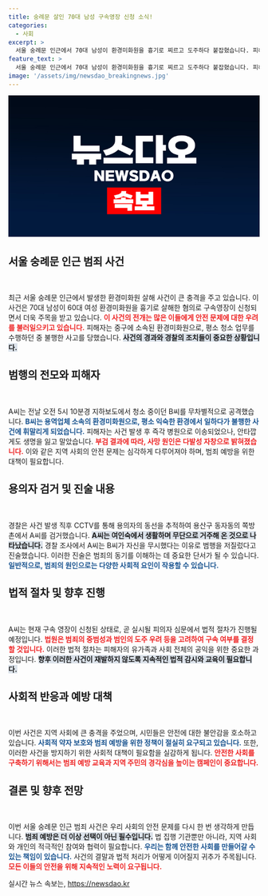```yaml
---
title: 숭례문 살인 70대 남성 구속영장 신청 소식!
categories:
  - 사회
excerpt: >
  서울 숭례문 인근에서 70대 남성이 환경미화원을 흉기로 찌르고 도주하다 붙잡혔습니다. 피해자는 중상을 입고 병원으로 이송됐으나 결국 사망, A씨는 무시당했다며 범행 동기를 밝혔습니다. 경찰이 구속영장을 신청한 이번 사건의 전말이 궁금하다면 클릭하세요!
feature_text: >
  서울 숭례문 인근에서 70대 남성이 환경미화원을 흉기로 찌르고 도주하다 붙잡혔습니다. 피해자는 중상을 입고 병원으로 이송됐으나 결국 사망, A씨는 무시당했다며 범행 동기를 밝혔습니다. 경찰이 구속영장을 신청한 이번 사건의 전말이 궁금하다면 클릭하세요!
image: '/assets/img/newsdao_breakingnews.jpg'
---
```


<p><img src="/assets/img/newsdao_breakingnews.jpg" alt="bookingtag 속보" /></p>

<h2 data-ke-size="size26">서울 숭례문 인근 범죄 사건</h2>

<p data-ke-size="size16">&nbsp;</p>

<p>최근 서울 숭례문 인근에서 발생한 환경미화원 살해 사건이 큰 충격을 주고 있습니다. 이 사건은 70대 남성이 60대 여성 환경미화원을 흉기로 살해한 혐의로 구속영장이 신청되면서 더욱 주목을 받고 있습니다. <b><span style="color: #ee2323;">이 사건의 전개는 많은 이들에게 안전 문제에 대한 우려를 불러일으키고 있습니다.</span></b> 피해자는 중구에 소속된 환경미화원으로, 평소 청소 업무를 수행하던 중 불행한 사고를 당했습니다. <b><span style="background-color: #21538527;">사건의 경과와 경찰의 조치들이 중요한 상황입니다.</span></b></p>

<h2 data-ke-size="size26">범행의 전모와 피해자</h2>

<p data-ke-size="size16">&nbsp;</p>

<p>A씨는 전날 오전 5시 10분경 지하보도에서 청소 중이던 B씨를 무차별적으로 공격했습니다. <b><span style="color: #1a5490;">B씨는 용역업체 소속의 환경미화원으로, 평소 익숙한 환경에서 일하다가 불행한 사건에 휘말리게 되었습니다.</span></b> 피해자는 사건 발생 후 즉각 병원으로 이송되었으나, 안타깝게도 생명을 잃고 말았습니다. <b><span style="color: #ee2323;">부검 결과에 따라, 사망 원인은 다발성 자창으로 밝혀졌습니다.</span></b> 이와 같은 지역 사회의 안전 문제는 심각하게 다루어져야 하며, 범죄 예방을 위한 대책이 필요합니다.</p>

<h2 data-ke-size="size26">용의자 검거 및 진술 내용</h2>

<p data-ke-size="size16">&nbsp;</p>

<p>경찰은 사건 발생 직후 CCTV를 통해 용의자의 동선을 추적하여 용산구 동자동의 쪽방촌에서 A씨를 검거했습니다. <b><span style="background-color: #21538527;">A씨는 여인숙에서 생활하며 무단으로 거주해 온 것으로 나타났습니다.</span></b> 경찰 조사에서 A씨는 B씨가 자신을 무시했다는 이유로 범행을 저질렀다고 진술했습니다. 이러한 진술은 범죄의 동기를 이해하는 데 중요한 단서가 될 수 있습니다. <b><span style="color: #1a5490;">일반적으로, 범죄의 원인으로는 다양한 사회적 요인이 작용할 수 있습니다.</span></b></p>

<h2 data-ke-size="size26">법적 절차 및 향후 진행</h2>

<p data-ke-size="size16">&nbsp;</p>

<p>A씨는 현재 구속 영장이 신청된 상태로, 곧 실시될 피의자 심문에서 법적 절차가 진행될 예정입니다. <b><span style="color: #ee2323;">법원은 범죄의 중범성과 범인의 도주 우려 등을 고려하여 구속 여부를 결정할 것입니다.</span></b> 이러한 법적 절차는 피해자의 유가족과 사회 전체의 공익을 위한 중요한 과정입니다. <b><span style="background-color: #21538527;">향후 이러한 사건이 재발하지 않도록 지속적인 법적 감시와 교육이 필요합니다.</span></b></p>

<h2 data-ke-size="size26">사회적 반응과 예방 대책</h2>

<p data-ke-size="size16">&nbsp;</p>

<p>이번 사건은 지역 사회에 큰 충격을 주었으며, 시민들은 안전에 대한 불안감을 호소하고 있습니다. <b><span style="color: #1a5490;">사회적 약자 보호와 범죄 예방을 위한 정책이 절실히 요구되고 있습니다.</span></b> 또한, 이러한 사건을 방지하기 위한 사회적 대책이 필요함을 실감하게 됩니다. <b><span style="color: #ee2323;">안전한 사회를 구축하기 위해서는 범죄 예방 교육과 지역 주민의 경각심을 높이는 캠페인이 중요합니다.</span></b></p>

<h2 data-ke-size="size26">결론 및 향후 전망</h2>

<p data-ke-size="size16">&nbsp;</p>

<p>이번 서울 숭례문 인근 범죄 사건은 우리 사회의 안전 문제를 다시 한 번 생각하게 만듭니다. <b><span style="background-color: #21538527;">범죄 예방은 더 이상 선택이 아닌 필수입니다.</span></b> 법 집행 기관뿐만 아니라, 지역 사회와 개인의 적극적인 참여와 협력이 필요합니다. <b><span style="color: #1a5490;">우리는 함께 안전한 사회를 만들어갈 수 있는 책임이 있습니다.</span></b> 사건의 결말과 법적 처리가 어떻게 이어질지 귀추가 주목됩니다. <b><span style="color: #ee2323;">모든 이들의 안전을 위해 지속적인 노력이 요구됩니다.</span></b></p>
실시간 뉴스 속보는, <a href="https://newsdao.kr" rel="dofollow">https://newsdao.kr</a>


